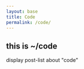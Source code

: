 ```yaml
---
layout: base
title: Code
permalink: /code/
---
```


## this is ~/code

display post-list about "code"
